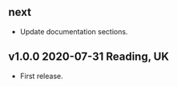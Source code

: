 next 
-----------------------------
- Update documentation sections.

v1.0.0 2020-07-31 Reading, UK
-----------------------------
- First release.
